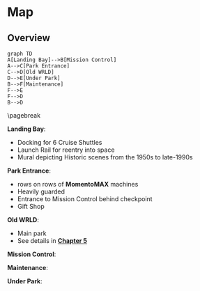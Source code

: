 # Map

## Overview

```mermaid
graph TD
A[Landing Bay]-->B[Mission Control]
A-->C[Park Entrance]
C-->D[Old WRLD]
D-->E[Under Park]
B-->F[Maintenance]
F-->E
F-->D
B-->D

```

\pagebreak

**Landing Bay**:

* Docking for 6 Cruise Shuttles
* Launch Rail for reentry into space
* Mural depicting Historic scenes from the 1950s to late-1990s

**Park Entrance**:

* rows on rows of **MomentoMAX** machines
* Heavily guarded
* Entrance to Mission Control behind checkpoint
* Gift Shop

**Old WRLD**:

* Main park
* See details in **<u>Chapter 5</u>**

**Mission Control**:



**Maintenance**:

**Under Park**: